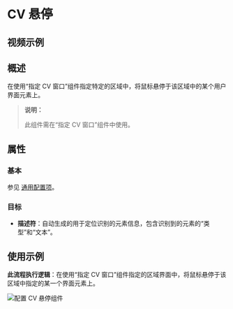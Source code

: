 # CV 悬停

## 视频示例

## 概述

在使用“指定 CV 窗口”组件指定特定的区域中，将鼠标悬停于该区域中的某个用户界面元素上。

> **说明：**
>
> 此组件需在“指定 CV 窗口”组件中使用。

## 属性

### 基本

参见 [通用配置项](../../Appendix/CommonConfigurationItems.md)。

### 目标

- **描述符**：自动生成的用于定位识别的元素信息，包含识别到的元素的“类型”和“文本”。

## 使用示例

**此流程执行逻辑**：在使用“指定 CV 窗口”组件指定的区域界面中，将鼠标悬停于该区域中指定的某一个界面元素上。

![配置 CV 悬停组件](https://docimages.blob.core.chinacloudapi.cn/images/Activities/cvhover20211109.png)
